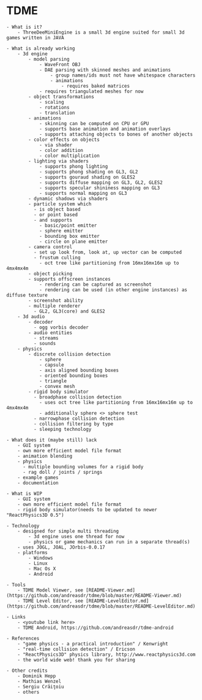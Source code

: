 TDME
====

    - What is it?
        - ThreeDeeMiniEngine is a small 3d engine suited for small 3d games written in JAVA

    - What is already working
        - 3d engine
            - model parsing
                - WaveFront OBJ
                - DAE parsing with skinned meshes and animations
                    - group names/ids must not have whitespace characters
                    - animations
                        - requires baked matrices
                - requires triangulated meshes for now
            - object transformations
                - scaling
                - rotations
                - translation
            - animations
                - skinning can be computed on CPU or GPU
                - supports base animation and animation overlays
                - supports attaching objects to bones of another objects
            - color effects on objects
                - via shader
                - color addition
                - color multiplication
            - lighting via shaders
            	- supports phong lighting
            	- supports phong shading on GL3, GL2
            	- supports gouraud shading on GLES2
            	- supports diffuse mapping on GL3, GL2, GLES2
            	- supports specular shininess mapping on GL3
            	- supports normal mapping on GL3
            - dynamic shadows via shaders
            - particle system which
              - is object based
              - or point based
              - and supports
                - basic/point emitter
                - sphere emitter
                - bounding box emitter
                - circle on plane emitter
            - camera control
              - set up look from, look at, up vector can be computed
              - frustum culling
                - oct tree like partitioning from 16mx16mx16m up to 4mx4mx4m
            - object picking
            - supports offscreen instances
                - rendering can be captured as screenshot
                - rendering can be used (in other engine instances) as diffuse texture
            - screenshot ability
            - multiple renderer
              - GL2, GL3(core) and GLES2
        - 3d audio
            - decoder
              - ogg vorbis decoder
            - audio entities
              - streams
              - sounds
        - physics
            - discrete collision detection
                - sphere
                - capsule
                - axis aligned bounding boxes
                - oriented bounding boxes
                - triangle
                - convex mesh
            - rigid body simulator
              - broadphase collision detection
              	- uses oct tree like partitioning from 16mx16mx16m up to 4mx4mx4m
              	- additionally sphere <> sphere test
              - narrowphase collision detection
              - collision filtering by type
              - sleeping technology

    - What does it (maybe still) lack
        - GUI system
    	- own more efficient model file format
        - animation blending
        - physics
          - multiple bounding volumes for a rigid body
          - rag doll / joints / springs
        - example games
        - documentation

    - What is WIP
        - GUI system
        - own more efficient model file format
        - rigid body simulator(needs to be updated to newer "ReactPhysics3D 0.5")

    - Technology
        - designed for simple multi threading
        	- 3d engine uses one thread for now
        	- physics or game mechanics can run in a separate thread(s)
        - uses JOGL, JOAL, JOrbis-0.0.17
        - platforms
            - Windows
            - Linux
            - Mac Os X
            - Android

    - Tools
		- TDME Model Viewer, see [README-Viewer.md](https://github.com/andreasdr/tdme/blob/master/README-Viewer.md)
		- TDME Level Editor, see [README-LevelEditor.md](https://github.com/andreasdr/tdme/blob/master/README-LevelEditor.md)

    - Links
        - <youtube link here>
		- TDME Android, https://github.com/andreasdr/tdme-android

    - References
        - "game physics - a practical introduction" / Kenwright
        - "real-time collision detection" / Ericson
        - "ReactPhysics3D" physics library, http://www.reactphysics3d.com 
        - the world wide web! thank you for sharing

    - Other credits
        - Dominik Hepp
        - Mathias Wenzel
        - Sergiu Crăiţoiu
        - others
       